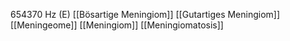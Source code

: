 654370 Hz (E)
[[Bösartige Meningiom]]
[[Gutartiges Meningiom]]
[[Meningeome]]
[[Meningiom]]
[[Meningiomatosis]]